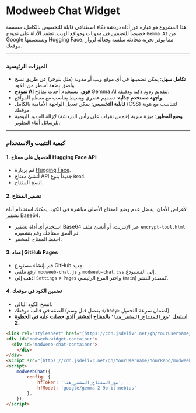 # Modweeb Chat Widget

هذا المشروع هو عبارة عن أداة دردشة ذكاء اصطناعي قابلة للتخصيص بالكامل، مصممة خصيصاً للتضمين في مدونات ومواقع الويب. تعتمد الأداة على نموذج `Gemma AI` من Google وتستضيفها Hugging Face، مما يوفر تجربة محادثة سلسة وفعالة لزوار موقعك.

---

### الميزات الرئيسية

* **تكامل سهل**: يمكن تضمينها في أي موقع ويب أو مدونة (مثل بلوجر) عن طريق نسخ ولصق بضعة أسطر من الكود.
* **نموذج AI قوي**: تستخدم أحدث نماذج Gemma AI لتقديم ردود ذكية ودقيقة.
* **واجهة مستخدم جذابة**: تصميم عصري وبسيط يتناسب مع معظم المواقع.
* **قابلية التخصيص**: يمكن تعديل الواجهة الأمامية بالكامل (CSS) لتتناسب مع هوية موقعك.
* **وضع المطور**: ميزة سرية (خمس نقرات على رأس الدردشة) لإزالة الحدود اليومية للرسائل أثناء التطوير.

---

### كيفية التثبيت والاستخدام

#### 1. الحصول على مفتاح Hugging Face API

* قم بزيارة [Hugging Face](https://huggingface.co/settings/tokens).
* أنشئ مفتاح API جديداً بنوع `Read`.
* انسخ المفتاح.

#### 2. تشفير المفتاح

لأغراض الأمان، يفضل عدم وضع المفتاح الأصلي مباشرة في الكود. يمكنك استخدام أداة تشفير Base64.
* استخدم أي أداة تشفير Base64 عبر الإنترنت، أو أنشئ ملف `encrypt-tool.html` ثم الصق مفتاحك وقم بتشفيره.
* احفظ المفتاح المشفر.

#### 3. إعداد GitHub Pages

* قم بإنشاء مستودع GitHub جديد.
* ارفع ملفي `modweeb-chat.js` و `modweeb-chat.css` إلى المستودع.
* اذهب إلى `Settings` > `Pages` واختر الفرع الرئيسي (`main`) كمصدر للنشر.

#### 4. تضمين الكود في موقعك

* انسخ الكود التالي.
* الصقه في قالب موقعك (يفضل قبل وسم `</body>` لضمان سرعة التحميل).
* **استبدل `'ضع_المفتاح_المشفر_هنا'` بالمفتاح المشفر الذي حصلت عليه في الخطوة 2.**

```html
<link rel="stylesheet" href="[https://cdn.jsdelivr.net/gh/YourUsername/YourRepo/modweeb-chat.css](https://cdn.jsdelivr.net/gh/YourUsername/YourRepo/modweeb-chat.css)" />
<div id="modweeb-widget-container">
  <div id="modweeb-chat-container">
    </div>
</div>
<script src="[https://cdn.jsdelivr.net/gh/YourUsername/YourRepo/modweeb-chat.js](https://cdn.jsdelivr.net/gh/YourUsername/YourRepo/modweeb-chat.js)"></script>
<script>
    modweebChat({
        config: {
            hfToken: 'ضع_المفتاح_المشفر_هنا',
            hfModel: 'google/gemma-2-9b-it:nebius'
        },
    });
</script>

